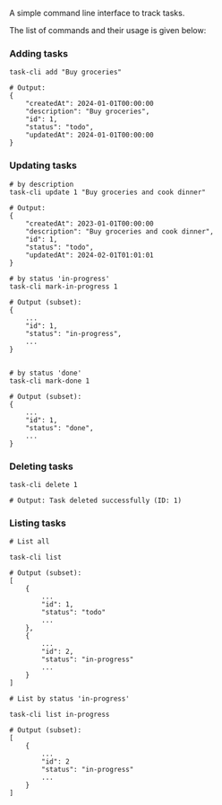 A simple command line interface to track tasks.

The list of commands and their usage is given below:

### Adding tasks
```
task-cli add "Buy groceries"

# Output:
{
    "createdAt": 2024-01-01T00:00:00
    "description": "Buy groceries",
    "id": 1,
    "status": "todo",
    "updatedAt": 2024-01-01T00:00:00
}
```

### Updating tasks
```
# by description
task-cli update 1 "Buy groceries and cook dinner"

# Output:
{
    "createdAt": 2023-01-01T00:00:00
    "description": "Buy groceries and cook dinner",
    "id": 1,
    "status": "todo",
    "updatedAt": 2024-02-01T01:01:01
}

# by status 'in-progress'
task-cli mark-in-progress 1

# Output (subset):
{   
    ...
    "id": 1,
    "status": "in-progress",
    ...
}


# by status 'done'
task-cli mark-done 1

# Output (subset):
{
    ...
    "id": 1,
    "status": "done",
    ...
}
```

### Deleting tasks
```
task-cli delete 1

# Output: Task deleted successfully (ID: 1)
```

### Listing tasks
```
# List all

task-cli list

# Output (subset):
[
    {
        ...
        "id": 1,
        "status": "todo"
        ...
    },
    {
        ...
        "id": 2,
        "status": "in-progress"
        ...
    }
]

# List by status 'in-progress'

task-cli list in-progress

# Output (subset):
[
    {
        ...
        "id": 2
        "status": "in-progress"
        ...
    }
]
```
